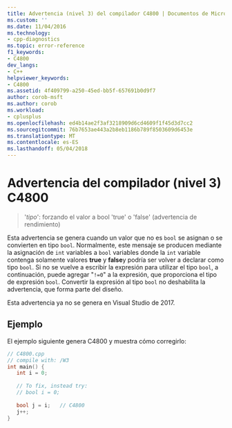 ```yaml
---
title: Advertencia (nivel 3) del compilador C4800 | Documentos de Microsoft
ms.custom: ''
ms.date: 11/04/2016
ms.technology:
- cpp-diagnostics
ms.topic: error-reference
f1_keywords:
- C4800
dev_langs:
- C++
helpviewer_keywords:
- C4800
ms.assetid: 4f409799-a250-45ed-bb5f-657691b0d9f7
author: corob-msft
ms.author: corob
ms.workload:
- cplusplus
ms.openlocfilehash: ed4b14ae2f3af3218909d6cd4609f1f45d3d7cc2
ms.sourcegitcommit: 76b7653ae443a2b8eb1186b789f8503609d6453e
ms.translationtype: MT
ms.contentlocale: es-ES
ms.lasthandoff: 05/04/2018
---
```

# <a name="compiler-warning-level-3-c4800"></a>Advertencia del compilador (nivel 3) C4800  
  
> '*tipo*': forzando el valor a bool 'true' o 'false' (advertencia de rendimiento)  
  
Esta advertencia se genera cuando un valor que no es `bool` se asignan o se convierten en tipo `bool`. Normalmente, este mensaje se producen mediante la asignación de `int` variables a `bool` variables donde la `int` variable contenga solamente valores **true** y **false**y podría ser volver a declarar como tipo `bool`. Si no se vuelve a escribir la expresión para utilizar el tipo `bool`, a continuación, puede agregar "`!=0`" a la expresión, que proporciona el tipo de expresión `bool`. Convertir la expresión al tipo `bool` no deshabilita la advertencia, que forma parte del diseño.  
  
Esta advertencia ya no se genera en Visual Studio de 2017.  
  
## <a name="example"></a>Ejemplo
  
 El ejemplo siguiente genera C4800 y muestra cómo corregirlo:  
  
```cpp  
// C4800.cpp  
// compile with: /W3  
int main() {  
   int i = 0;  
  
   // To fix, instead try:  
   // bool i = 0;  
  
   bool j = i;   // C4800  
   j++;  
}  
```